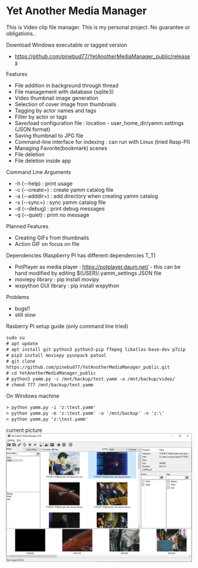 Yet Another Media Manager
=========================

This is Video clip file manager. This is my personal project. No guarantee or obligations..

Download Windows executable or tagged version
* https://github.com/pinebud77/YetAnotherMediaManager_public/releases

Features
* File addition in background through thread
* File management with database (sqlite3)
* Video thumbnail image generation
* Selection of cover image from thumbnails
* Tagging by actor names and tags
* Filter by actor or tags
* Save/load configuration file : location - user_home_dir/yamm.settings (JSON format)
* Saving thumbnail to JPG file
* Command-line interface for indexing : can run with Linux (tried Rasp-PI)
* Managing Favorite(bookmark) scenes
* File deletion
* File deletion inside app

Command Line Arguments
* -h (--help) : print usage
* -c (--create=) : create yamm catalog file
* -a (--adddir=) : add directory when creating yamm catalog
* -s (--sync=) : sync yamm catalog file
* -d (--debug) : print debug messages
* -q (--quiet) : print no message

Planned Features
* Creating GIFs from thumbnails
* Action GIF on focus on file

Dependencies (Raspberry PI has different dependencies T_T)
* PotPlayer as media player : https://potplayer.daum.net/ - this can be hand modified by editing $(USER)/.yamm_settings JSON file
* moviepy library : pip install movipy
* wxpython GUI library : pip install wxpython

Problems
* bugs!!
* still slow

Rasberry PI setup guide (only command line tried)
```
sudo su
# apt update
# apt install git python3 python3-pip ffmpeg libatlas-base-dev p7zip
# pip3 install moviepy pyunpack patool
# git clone https://github.com/pinebud77/YetAnotherMediaManager_public.git
# cd YetAnotherMediaManager_public
# python3 yamm.py -c /mnt/backup/test.yamm -a /mnt/backup/video/
# chmod 777 /mnt/backup/test.yamm
```

On Windows machine
```
> python yamm.py -i 'z:\test.yamm'
> python yamm.py -m 'z:\test.yamm' -o '/mnt/backup' -n 'z:\'
> python yamm.py 'z:\test.yamm'
```


current picture
![current pic](https://github.com/pinebud77/YetAnotherMediaManager_public/blob/main/yamm.png)
